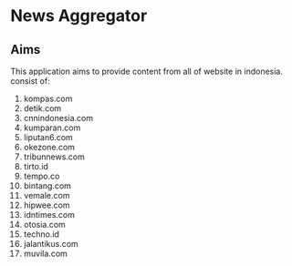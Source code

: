 # News Aggregator

## Aims

This application aims to provide content from all of website in indonesia.
consist of:

1. kompas.com
2. detik.com
3. cnnindonesia.com
4. kumparan.com
5. liputan6.com
6. okezone.com
7. tribunnews.com
8. tirto.id
9. tempo.co
10. bintang.com
11. vemale.com
12. hipwee.com
13. idntimes.com
14. otosia.com
15. techno.id
16. jalantikus.com
17. muvila.com